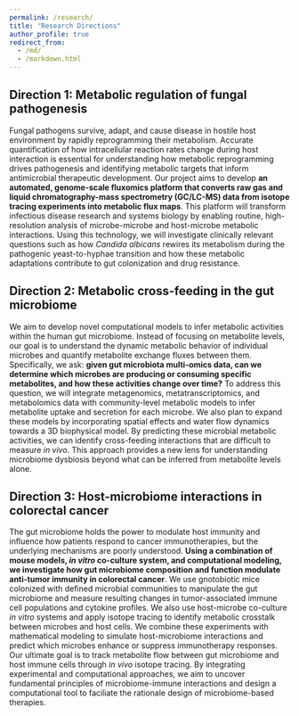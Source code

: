 ```yaml
---
permalink: /research/
title: "Research Directions"
author_profile: true
redirect_from: 
  - /md/
  - /markdown.html
---
```


## Direction 1: Metabolic regulation of fungal pathogenesis
Fungal pathogens survive, adapt, and cause disease in hostile host environment by rapidly reprogramming their metabolism. Accurate quantification of how intracellular reaction rates change during host interaction is
essential for understanding how metabolic reprogramming drives pathogenesis and identifying metabolic targets that inform antimicrobial therapeutic development. Our project aims to develop **an automated, genome-scale fluxomics platform that converts raw gas and liquid chromatography-mass spectrometry (GC/LC-MS) data from isotope tracing experiments into metabolic flux maps**. This platform will transform infectious disease research and systems biology by enabling routine, high-resolution analysis of microbe-microbe and host-microbe metabolic interactions. Using this technology, we will investigate clinically relevant questions such as how *Candida albicans* rewires its metabolism during the pathogenic yeast-to-hyphae transition and how these metabolic adaptations contribute to gut colonization and drug resistance.

## Direction 2: Metabolic cross-feeding in the gut microbiome
We aim to develop novel computational models to infer metabolic activities within the human gut microbiome. Instead of focusing on metabolite levels, our goal is to understand the dynamic metabolic behavior of individual microbes and quantify metabolite exchange fluxes between them. Specifically, we ask: **given gut microbiota multi-omics data, can we determine which microbes are producing or consuming specific metabolites, and how these activities change over time?** To address this question, we will integrate metagenomics, metatranscriptomics, and metabolomics data with community-level metabolic models to infer metabolite uptake and secretion for each microbe. We also plan to expand these models by incorporating spatial effects and water flow dynamics towards a 3D biophysical model. By predicting these microbial metabolic activities, we can identify cross-feeding interactions that are difficult to measure *in vivo*. This approach provides a new lens for understanding microbiome dysbiosis beyond what can be inferred from metabolite levels alone.

## Direction 3: Host-microbiome interactions in colorectal cancer
The gut microbiome holds the power to modulate host immunity and influence how patients respond to cancer immunotherapies, but the underlying mechanisms are poorly understood. **Using a combination of mouse models, *in vitro* co-culture system, and computational modeling, we investigate how gut microbiome composition and function modulate anti-tumor immunity in colorectal cancer**. We use gnotobiotic mice colonized with defined microbial communities to manipulate the gut microbiome and measure resulting changes in tumor-associated immune cell populations and cytokine profiles. We also use host-microbe co-culture *in vitro* systems and apply isotope tracing to identify metabolic crosstalk between microbes and host cells. We combine these experiments with mathematical modeling to simulate host-microbiome interactions and predict which microbes enhance or suppress immunotherapy responses. Our ultimate goal is to track metabolite flow between gut microbiome and host immune cells through *in vivo* isotope tracing. By integrating experimental and computational approaches, we aim to uncover fundamental principles of microbiome-immune interactions and design a computational tool to faciliate the rationale design of microbiome-based therapies.
